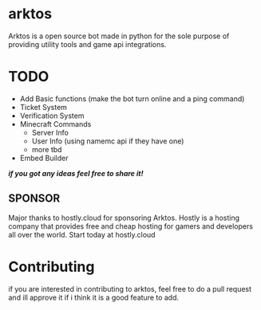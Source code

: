 # arktos
Arktos is a open source bot made in python for the sole purpose of providing utility tools and game api integrations.

# TODO
- Add Basic functions (make the bot turn online and a ping command)
- Ticket System
- Verification System
- Minecraft Commands
  - Server Info
  - User Info (using namemc api if they have one)
  - more tbd
- Embed Builder
  
***if you got any ideas feel free to share it!***

## SPONSOR
Major thanks to hostly.cloud for sponsoring Arktos. 
Hostly is a hosting company that provides free and cheap hosting for gamers and developers all over the world. Start today at hostly.cloud

# Contributing
if you are interested in contributing to arktos, feel free to do a pull request and ill approve it if i think it is a good feature to add.
